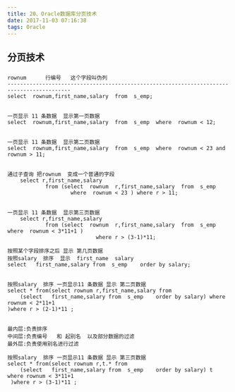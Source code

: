 ```yaml
---
title: 20、Oracle数据库分页技术
date: 2017-11-03 07:16:38
tags: Oracle
---
```


## 分页技术 

### 
	rownum      行编号   这个字段叫伪列
	------------------------------------------------------------------------------------------
	select  rownum,first_name,salary  from  s_emp;

	
	一页显示 11 条数据  显示第一页数据
	select  rownum,first_name,salary  from  s_emp  where  rownum < 12; 

	
	一页显示 11 条数据  显示第二页数据
	select  rownum,first_name,salary  from  s_emp  where  rownum < 23 and rownum > 11;


	通过子查询 把rownum  变成一个普通的字段
		select r,first_name,salary 
				from (select  rownum  r,first_name,salary  from  s_emp  
             			where  rownum < 23 ) where r > 11;	

	
	一页显示 11 条数据  显示第三页数据
		select r,first_name,salary 
				from (select  rownum  r,first_name,salary  from  s_emp  where  rownum < 3*11+1 ) 
								where r > (3-1)*11;

	按照某个字段排序之后 显示 第几页数据
	按照salary  排序  显示  first_name  salary 
	select   first_name,salary from  s_emp    order by salary;


	按照salary  排序 一页显示11 条数据 显示 第二页数据
	select * from(select rownum r,first_name,salary from 
        (select   first_name,salary from  s_emp    order by salary) where rownum < 2*11+1
    )where r > (2-1)*11 ;
	
	
	最内层:负责排序
	中间层:负责编号   和 起别名  以及部分数据的过滤
	最外层:负责使用别名进行过滤 

    按照salary  排序 一页显示11 条数据 显示 第三页数据   
    select * from(select rownum r,t.* from 
        (select   first_name,salary from  s_emp    order by salary) t where rownum < 3*11+1
     )where r > (3-1)*11 ;
	
	